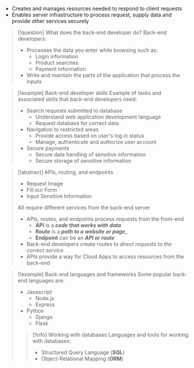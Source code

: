 - Creates and manages resources needed to respond to client requests
- Enables server infrastructure to process request, supply data and provide other services securely

> [!question] What does the back-end developer do?
> Back-end developers:
> - Processes the data you enter while browsing such as:
> 	- Login information
> 	- Product searches
> 	- Payment information
> - Write and maintain the parts of the application that process the inputs

> [!example] Back-end developer skills
> Example of tasks and associated skills that back-end developers need:
> 
> - Search requests submitted to database
> 	- Understand web application development language
> 	- Request database for correct data
> - Navigation to restricted areas
> 	- Provide access based on user's log in status
> 	- Manage, authenticate and authorize user account
> - Secure payments
> 	- Secure data handling of sensitive information
> 	- Secure storage of sensitive information

>[!abstract] APIs, routing, and endpoints
> - Request Image
> - Fill our Form
> - Input Sensitive Information
>   
> All require different services from the back-end server
> - APIs, routes, and endpoints process requests from the front-end
> 	- __API__ is a ___code that works with data___
> 	- __Route__ is a ___path to a website or page____
> 	- __Endpoint__ can be an ___API or route___
> - Back-end developers create routes to _direct requests to the correct service_
> - APIs provide a way for Cloud Apps to access resources from the back-end



> [!example] Back-end languages and frameworks
> Some popular back-end languages are:
> - Javascript
> 	- Node.js
> 	- Express
> - Python
> 	- Django
> 	- Flask
>> [!info] Working with databases
>> Languages and tools for working with databases:
>> - Structured Query Language (__SQL__)
>> - Object-Relational Mapping (__ORM__)



